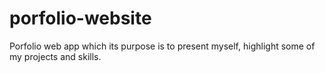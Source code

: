 # porfolio-website
Porfolio web app which its purpose is to present myself, highlight some of my projects and skills.
